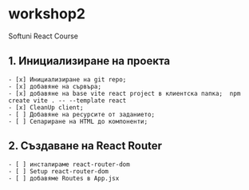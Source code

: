# workshop2
Softuni React Course

## 1. Инициализиране на проекта
    - [x] Инициализиране на git repo;
    - [x] добавяне на сървъра;
    - [x] добавяне на base vite react project в клиентска папка;  npm create vite . -- --template react
    - [x] CleanUp client;
    - [ ] Добавяне на ресурсите от заданието;
    - [ ] Сепариране на HTML до компоненти;
## 2. Създаване на React Router
    - [ ] инсталираме react-router-dom
    - [ ] Setup react-router-dom
    - [ ] добавяме Routes в App.jsx